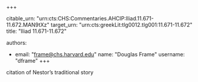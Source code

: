 +++


citable_urn: "urn:cts:CHS:Commentaries.AHCIP:Iliad.11.671-11.672.MAN9tXz"
target_urn: "urn:cts:greekLit:tlg0012.tlg001:11.671-11.672"
title: "Iliad 11.671-11.672"

authors:
- email: "frame@chs.harvard.edu"
  name: "Douglas Frame"
  username: "dframe"
+++

<p>citation of Nestor’s traditional story</p>